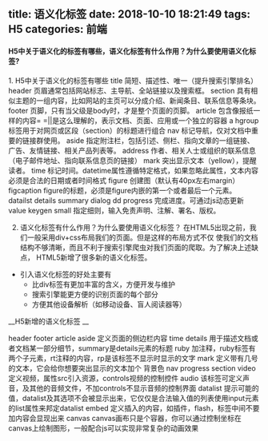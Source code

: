 title: 语义化标签
date: 2018-10-10 18:21:49
tags: 
  H5
categories: 前端
---
<h4>H5中关于语义化的标签有哪些，语义化标签有什么作用？为什么要使用语义化标签?</h4>
1. H5中关于语义化的标签有哪些
title 简短、描述性、唯一（提升搜索引擎排名）
header 页眉通常包括网站标志、主导航、全站链接以及搜索框。
section 具有相似主题的一组内容，比如网站的主页可以分成介绍、新闻条目、联系信息等条块。
<!-- more -->
footer 页脚，只有当父级是body时，才是整个页面的页脚。
article 包含像报纸一样的内容= =||是这么理解的，表示文档、页面、应用或一个独立的容器
a
hgroup 标签用于对网页或区段（section）的标题进行组合
nav 标记导航，仅对文档中重要的链接群使用。
aside 指定附注栏，包括引述、侧栏、指向文章的一组链接、广告、友情链接、相关产品列表等。
address 作者、相关人士或组织的联系信息（电子邮件地址、指向联系信息页的链接）
mark 突出显示文本（yellow），提醒读者。
time 标记时间。datetime属性遵循特定格式，如果忽略此属性，文本内容必须是合法的日期或者时间格式
figure 创建图（默认有40px左右margin）
figcaption figure的标题，必须是figure内嵌的第一个或者最后一个元素。
datailst
details
summary
dialog
dd
progress 完成进度。可通过js动态更新value
keygen
small 指定细则，输入免责声明、注解、署名、版权。

2. 语义化标签有什么作用？为什么要使用语义化标签？
在HTML5出现之前，我们一般采用div+css布局我们的页面。但是这样的布局方式不仅
使我们的文档结构不够清晰，而且不利于搜索引擎爬虫对我们页面的爬取。为了解决上述缺点，
HTML5新增了很多新的语义化标签。
+ 引入语义化标签的好处主要有
  + 比div标签有更加丰富的含义，方便开发与维护
  + 搜索引擎能更方便的识别页面的每个部分
  + 方便其他设备解析（如移动设备、盲人阅读器等）

__H5新增的语义化标签  __

header
footer
article
aside 定义页面的侧边栏内容
time
details 用于描述文档或者文档某一部分细节，summary是details元素的标题
ruby 加注释，ruby标签有两个子元素，rt注释的内容，rp是该标签不显示时显示的文字
mark 定义带有几号的文本，它会给你想要突出显示的文本加个 背景色
nav
progress
section
video 定义视频，属性src引入资源，controls视频的控制控件
audio 该标签可定义声音，及其他的音频文件，不加controls不显示音频的控制界面
datalist 提示可能的值，datalist及其选项不会被显示出来，它仅仅是合法输入值的列表使用input元素的list属性来邦定datalist
embed 定义插入的内容，如插件，flash，标签中间不要加内容会显现出来
canvas canvas画布只是个容器，你可以通过控制坐标在canvas上绘制图形，一般配合js可以实现非常复杂的动画效果